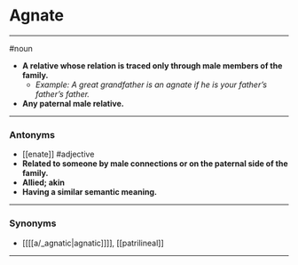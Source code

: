 # Agnate
---
#noun
- **A relative whose relation is traced only through male members of the family.**
	- _Example: A great grandfather is an agnate if he is your father’s father’s father._
- **Any paternal male relative.**
---
### Antonyms
- [[enate]]
#adjective
- **Related to someone by male connections or on the paternal side of the family.**
- **Allied; akin**
- **Having a similar semantic meaning.**
---
### Synonyms
- [[[[a/_agnatic|agnatic]]]], [[patrilineal]]
---
